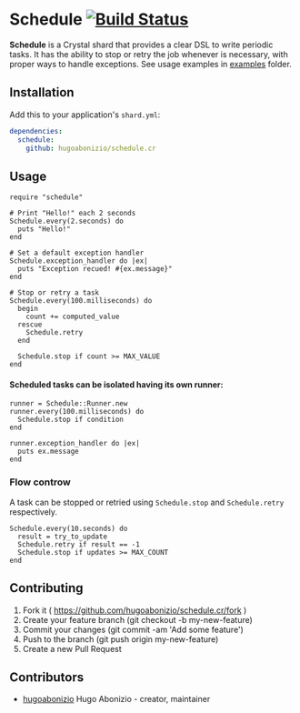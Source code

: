 # Schedule [![Build Status](https://travis-ci.org/hugoabonizio/schedule.cr.svg?branch=master)](https://travis-ci.org/hugoabonizio/schedule.cr)

**Schedule** is a Crystal shard that provides a clear DSL to write periodic tasks. It has the ability to stop or retry the job whenever is necessary, with proper ways to handle exceptions. See usage examples in [examples](https://github.com/hugoabonizio/schedule.cr/tree/master/examples) folder.

## Installation

Add this to your application's `shard.yml`:

```yaml
dependencies:
  schedule:
    github: hugoabonizio/schedule.cr
```

## Usage

```crystal
require "schedule"

# Print "Hello!" each 2 seconds
Schedule.every(2.seconds) do
  puts "Hello!"
end

# Set a default exception handler
Schedule.exception_handler do |ex|
  puts "Exception recued! #{ex.message}"
end

# Stop or retry a task
Schedule.every(100.milliseconds) do
  begin
    count += computed_value
  rescue
    Schedule.retry
  end

  Schedule.stop if count >= MAX_VALUE
end
```

#### Scheduled tasks can be isolated having its own runner:
```crystal
runner = Schedule::Runner.new
runner.every(100.milliseconds) do
  Schedule.stop if condition
end

runner.exception_handler do |ex|
  puts ex.message
end
```

### Flow controw

A task can be stopped or retried using ```Schedule.stop``` and ```Schedule.retry``` respectively.

```crystal
Schedule.every(10.seconds) do
  result = try_to_update
  Schedule.retry if result == -1
  Schedule.stop if updates >= MAX_COUNT
end
```

## Contributing

1. Fork it ( https://github.com/hugoabonizio/schedule.cr/fork )
2. Create your feature branch (git checkout -b my-new-feature)
3. Commit your changes (git commit -am 'Add some feature')
4. Push to the branch (git push origin my-new-feature)
5. Create a new Pull Request

## Contributors

- [hugoabonizio](https://github.com/hugoabonizio) Hugo Abonizio - creator, maintainer
